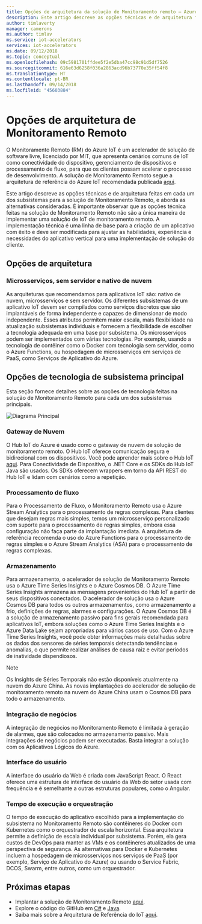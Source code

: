 ```yaml
---
title: Opções de arquitetura da solução de Monitoramento remoto – Azure | Microsoft Docs
description: Este artigo descreve as opções técnicas e de arquitetura feitas no Monitoramento Remoto
author: timlaverty
manager: camerons
ms.author: timlav
ms.service: iot-accelerators
services: iot-accelerators
ms.date: 09/12/2018
ms.topic: conceptual
ms.openlocfilehash: 09c5981701ffdee5f2e5dba47cc98c91d5df7526
ms.sourcegitcommit: 616e63d6258f036a2863acd96b73770e35ff54f8
ms.translationtype: HT
ms.contentlocale: pt-BR
ms.lasthandoff: 09/14/2018
ms.locfileid: "45603884"
---
```

# <a name="remote-monitoring-architectural-choices"></a>Opções de arquitetura de Monitoramento Remoto

O Monitoramento Remoto (RM) do Azure IoT é um acelerador de solução de software livre, licenciado por MIT, que apresenta cenários comuns de IoT como conectividade do dispositivo, gerenciamento de dispositivos e processamento de fluxo, para que os clientes possam acelerar o processo de desenvolvimento.  A solução de Monitoramento Remoto segue a arquitetura de referência do Azure IoT recomendada publicada [aqui](https://aka.ms/iotrefarchitecture).  

Este artigo descreve as opções técnicas e de arquitetura feitas em cada um dos subsistemas para a solução de Monitoramento Remoto, e aborda as alternativas consideradas.  É importante observar que as opções técnica feitas na solução de Monitoramento Remoto não são a única maneira de implementar uma solução de IoT de monitoramento remoto.  A implementação técnica é uma linha de base para a criação de um aplicativo com êxito e deve ser modificada para ajustar as habilidades, experiência e necessidades do aplicativo vertical para uma implementação de solução do cliente.

## <a name="architectural-choices"></a>Opções de arquitetura

### <a name="microservices-serverless-and-cloud-native"></a>Microsserviços, sem servidor e nativo de nuvem

As arquiteturas que recomendamos para aplicativos IoT são: nativo de nuvem, microsserviços e sem servidor.  Os diferentes subsistemas de um aplicativo IoT devem ser compilados como serviços discretos que são implantáveis de forma independente e capazes de dimensionar de modo independente.  Esses atributos permitem maior escala, mais flexibilidade na atualização subsistemas individuais e fornecem a flexibilidade de escolher a tecnologia adequada em uma base por subsistema.  Os microsserviços podem ser implementados com várias tecnologias. Por exemplo, usando a tecnologia de contêiner como o Docker com tecnologia sem servidor, como o Azure Functions, ou hospedagem de microsserviços em serviços de PaaS, como Serviços de Aplicativo do Azure.

## <a name="core-subsystem-technology-choices"></a>Opções de tecnologia de subsistema principal

Esta seção fornece detalhes sobre as opções de tecnologia feitas na solução de Monitoramento Remoto para cada um dos subsistemas principais.

![Diagrama Principal](./media/iot-accelerators-remote-monitoring-architectural-choices/subsystem.png) 

### <a name="cloud-gateway"></a>Gateway de Nuvem
O Hub IoT do Azure é usado como o gateway de nuvem de solução de monitoramento remoto.  O Hub IoT oferece comunicação segura e bidirecional com os dispositivos. Você pode aprender mais sobre o Hub IoT [aqui](https://azure.microsoft.com/services/iot-hub/). Para Conectividade de Dispositivo, o .NET Core e os SDKs do Hub IoT Java são usados.  Os SDKs oferecem wrappers em torno da API REST do Hub IoT e lidam com cenários como a repetição.

### <a name="stream-processing"></a>Processamento de fluxo
Para o Processamento de Fluxo, o Monitoramento Remoto usa o Azure Stream Analytics para o processamento de regras complexas.  Para clientes que desejam regras mais simples, temos um microsserviço personalizado com suporte para o processamento de regras simples, embora essa configuração não faça parte da implantação imediata. A arquitetura de referência recomenda o uso do Azure Functions para o processamento de regras simples e o Azure Stream Analytics (ASA) para o processamento de regras complexas.  

### <a name="storage"></a>Armazenamento
Para armazenamento, o acelerador de solução de Monitoramento Remoto usa o Azure Time Series Insights e o Azure Cosmos DB. O Azure Time Series Insights armazena as mensagens provenientes do Hub IoT a partir de seus dispositivos conectados. O acelerador de solução usa o Azure Cosmos DB para todos os outros armazenamentos, como armazenamento a frio, definições de regras, alarmes e configurações. O Azure Cosmos DB é a solução de armazenamento passivo para fins gerais recomendada para aplicativos IoT, embora soluções como o Azure Time Series Insights e o Azure Data Lake sejam apropriadas para vários casos de uso. Com o Azure Time Series Insights, você pode obter informações mais detalhadas sobre os dados dos sensores de séries temporais detectando tendências e anomalias, o que permite realizar análises de causa raiz e evitar períodos de inatividade dispendiosos. 

> [!NOTE]
> Os Insights de Séries Temporais não estão disponíveis atualmente na nuvem do Azure China. As novas implantações do acelerador de solução de monitoramento remoto na nuvem do Azure China usam o Cosmos DB para todo o armazenamento.

### <a name="business-integration"></a>Integração de negócios
A integração de negócios no Monitoramento Remoto é limitada à geração de alarmes, que são colocados no armazenamento passivo. Mais integrações de negócios podem ser executadas. Basta integrar a solução com os Aplicativos Lógicos do Azure.

### <a name="user-interface"></a>Interface do usuário
A interface do usuário da Web é criada com JavaScript React.  O React oferece uma estrutura de interface do usuário da Web do setor usada com frequência e é semelhante a outras estruturas populares, como o Angular.  

### <a name="runtime-and-orchestration"></a>Tempo de execução e orquestração
O tempo de execução do aplicativo escolhido para a implementação do subsistema no Monitoramento Remoto são contêineres do Docker com Kubernetes como o orquestrador de escala horizontal.  Essa arquitetura permite a definição de escala individual por subsistema. Porém, ela gera custos de DevOps para manter as VMs e os contêineres atualizados de uma perspectiva de segurança.  As alternativas para Docker e Kubernetes incluem a hospedagem de microsserviços nos serviços de PaaS (por exemplo, Serviço de Aplicativo do Azure) ou usando o Service Fabric, DCOS, Swarm, entre outros, como um orquestrador.

## <a name="next-steps"></a>Próximas etapas
* Implantar a solução de Monitoramento Remoto [aqui](https://www.azureiotsolutions.com/).
* Explore o código do GitHub em [C#](https://github.com/Azure/azure-iot-pcs-remote-monitoring-dotnet/) e [Java](https://github.com/Azure/azure-iot-pcs-remote-monitoring-java/).  
* Saiba mais sobre a Arquitetura de Referência do IoT [aqui](https://aka.ms/iotrefarchitecture).
